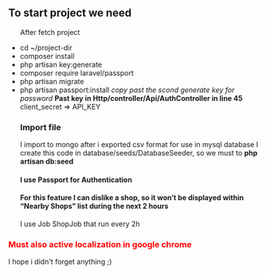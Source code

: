 
<h2>To start project we need</h2>
<ul>
   <p>After fetch project</p>
   <li>cd ~/project-dir</li>
   <li>composer install</li>
   <li>php artisan key:generate</li>
  <li>composer require laravel/passport</li>
  <li>php artisan migrate</li>
  <li>php artisan passport:install <i>copy past the scond generate key for password</i>
  <b>Past key in Http/controller/Api/AuthController in line 45</b> client_secret => API_KEY
  </li> 
  
  
  <h3>Import file</h3>
  I import to mongo after i exported csv format for use in mysql database
  I create this code in database/seeds/DatabaseSeeder, so we must to <b>php artisan db:seed</b>
  
  
  <h4>I use Passport for Authentication</h4>
  
  <h4>For this feature I can dislike a shop, so it won’t be displayed within “Nearby Shops” list during the next 2 hours</h4>
  <p>I use Job ShopJob that run every 2h</p>
</ul>

<h3 style="color: red">Must also active localization in google chrome</h3>


I hope i didn't forget anything ;)
